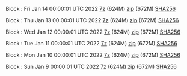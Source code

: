 Block : Fri Jan 14 00:00:01 UTC 2022 [7z](https://transfer.sh/cWm3J7/bootstrap.dat.20220114.7z) (624M) [zip](https://transfer.sh/6Gy9BB/bootstrap.dat.20220114.zip) (672M) [SHA256](https://transfer.sh/JBzTAO/sha256.txt)

Block : Thu Jan 13 00:00:01 UTC 2022 [7z](https://transfer.sh/kvHe6S/bootstrap.dat.20220113.7z) (624M) [zip](https://transfer.sh/OTpWep/bootstrap.dat.20220113.zip) (672M) [SHA256](https://transfer.sh/ItI1h1/sha256.txt)

Block : Wed Jan 12 00:00:01 UTC 2022 [7z](https://transfer.sh/8od8VX/bootstrap.dat.20220112.7z) (624M) [zip](https://transfer.sh/5MPIJR/bootstrap.dat.20220112.zip) (672M) [SHA256](https://transfer.sh/2Jey3h/sha256.txt)

Block : Tue Jan 11 00:00:01 UTC 2022 [7z](https://transfer.sh/OtoslW/bootstrap.dat.20220111.7z) (624M) [zip](https://transfer.sh/7UTu1g/bootstrap.dat.20220111.zip) (672M) [SHA256](https://transfer.sh/MN8IPD/sha256.txt)

Block : Mon Jan 10 00:00:01 UTC 2022 [7z](https://transfer.sh/6SfgEU/bootstrap.dat.20220110.7z) (624M) [zip](https://transfer.sh/iSkxFt/bootstrap.dat.20220110.zip) (672M) [SHA256](https://transfer.sh/krmWsC/sha256.txt)

Block : Sun Jan  9 00:00:01 UTC 2022 [7z]() (624M) [zip]() (672M) [SHA256](https://transfer.sh/xwOlTl/sha256.txt)
